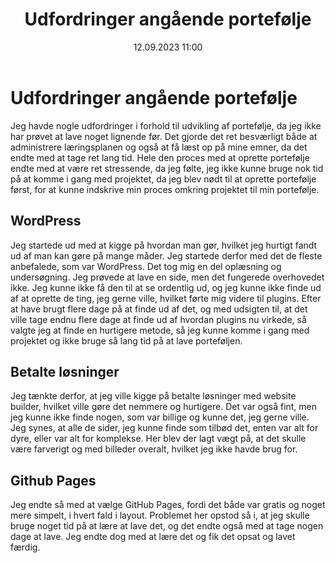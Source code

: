 ﻿---
title: Udfordringer angående portefølje
date: 12.09.2023 11:00
categories: [Generelt]
tags: [softwareudvikling, portefølje]
---

# Udfordringer angående portefølje

Jeg havde nogle udfordringer i forhold til udvikling af portefølje, da jeg ikke har prøvet at lave noget lignende før. 
Det gjorde det ret besværligt både at administrere læringsplanen og også at få læst op på mine emner, 
da det endte med at tage ret lang tid. Hele den proces med at oprette portefølje endte med at være ret stressende, 
da jeg følte, jeg ikke kunne bruge nok tid på at komme i gang med projektet, da jeg blev nødt til at oprette portefølje først, 
for at kunne indskrive min proces omkring projektet til min portefølje.

## WordPress

Jeg startede ud med at kigge på hvordan man gør, hvilket jeg hurtigt fandt ud af man kan gøre på mange måder. 
Jeg startede derfor med det de fleste anbefalede, som var WordPress. Det tog mig en del oplæsning og undersøgning. 
Jeg prøvede at lave en side, men det fungerede overhovedet ikke. Jeg kunne ikke få den til at se ordentlig ud, 
og jeg kunne ikke finde ud af at oprette de ting, jeg gerne ville, hvilket førte mig videre til plugins. 
Efter at have brugt flere dage på at finde ud af det, og med udsigten til, 
at det ville tage endnu flere dage at finde ud af hvordan plugins nu virkede, så valgte jeg at finde en hurtigere metode, 
så jeg kunne komme i gang med projektet og ikke bruge så lang tid på at lave porteføljen.

## Betalte løsninger

Jeg tænkte derfor, at jeg ville kigge på betalte løsninger med website builder, 
hvilket ville gøre det nemmere og hurtigere. Det var også fint, men jeg kunne ikke finde nogen, 
som var billige og kunne det, jeg gerne ville. Jeg synes, at alle de sider, jeg kunne finde som tilbød det, 
enten var alt for dyre, eller var alt for komplekse. Her blev der lagt vægt på, 
at det skulle være farverigt og med billeder overalt, hvilket jeg ikke havde brug for.

## Github Pages

Jeg endte så med at vælge GitHub Pages, fordi det både var gratis og noget mere simpelt, i hvert fald i layout. 
Problemet her opstod så i, at jeg skulle bruge noget tid på at lære at lave det, og det endte også med at tage nogen dage at lave. 
Jeg endte dog med at lære det og fik det opsat og lavet færdig.
